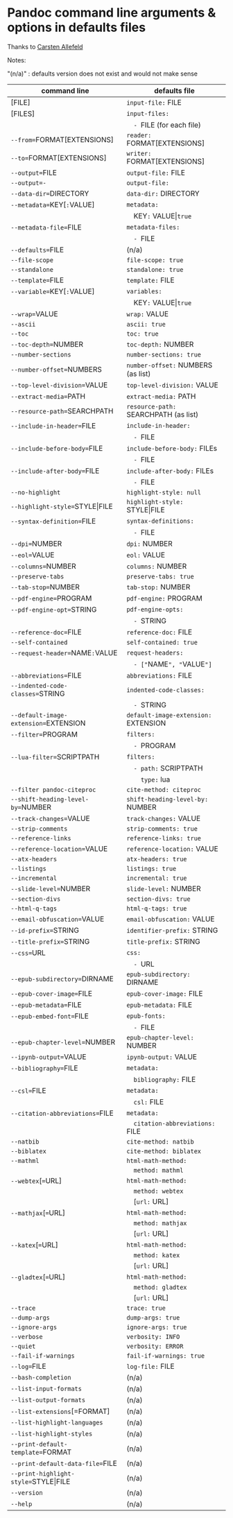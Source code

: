 # Pandoc command line arguments & options in defaults files

Thanks to [Carsten Allefeld](https://github.com/jgm/pandoc/issues/5990#issuecomment-568303317)

Notes:

"(n/a)"
:   defaults version does not exist and would not make sense


| command line                          | defaults file                         |
|---------------------------------------|---------------------------------------|
| [FILE]                                | `input-file:` FILE                    |
| [FILES]                               | `input-files:`                        |
|                                       | `  - `FILE (for each file)            |
| `--from=`FORMAT[EXTENSIONS]           | `reader:` FORMAT[EXTENSIONS]          |
| `--to=`FORMAT[EXTENSIONS]             | `writer:` FORMAT[EXTENSIONS]          |
| `--output=`FILE                       | `output-file:` FILE                   |
| `--output=-`                          | `output-file:`                        |
| `--data-dir=`DIRECTORY                | `data-dir:` DIRECTORY                 |
| `--metadata=`KEY[`:`VALUE]            | `metadata:`                           |
|                                       | `  `KEY`:` VALUE\|`true`              |
| `--metadata-file=`FILE                | `metadata-files:`                     |
|                                       | `  - `FILE                            |
| `--defaults=`FILE                     | (n/a)                                 |
| `--file-scope`                        | `file-scope: true`                    |
| `--standalone`                        | `standalone: true`                    |
| `--template=`FILE                     | `template:` FILE                      |
| `--variable=`KEY[`:`VALUE]            | `variables:`                          |
|                                       | `  `KEY`:` VALUE\|`true`              |
| `--wrap=`VALUE                        | `wrap:` VALUE                         |
| `--ascii`                             | `ascii: true`                         |
| `--toc`                               | `toc: true`                           |
| `--toc-depth=`NUMBER                  | `toc-depth:` NUMBER                   |
| `--number-sections`                   | `number-sections: true`               |
| `--number-offset=`NUMBERS             | `number-offset:` NUMBERS (as list)    |
| `--top-level-division=`VALUE          | `top-level-division:` VALUE           |
| `--extract-media=`PATH                | `extract-media:` PATH                 |
| `--resource-path=`SEARCHPATH          | `resource-path:` SEARCHPATH (as list) |
| `--include-in-header=`FILE            | `include-in-header:`                  |
|                                       | `  - `FILE                            |
| `--include-before-body=`FILE          | `include-before-body:` FILEs          |
|                                       | `  - `FILE                            |
| `--include-after-body=`FILE           | `include-after-body:` FILEs           |
|                                       | `  - `FILE                            |
| `--no-highlight`                      | `highlight-style: null`               |
| `--highlight-style=`STYLE\|FILE       | `highlight-style:` STYLE\|FILE        |
| `--syntax-definition=`FILE            | `syntax-definitions:`                 |
|                                       | `  - `FILE                            |
| `--dpi=`NUMBER                        | `dpi:` NUMBER                         |
| `--eol=`VALUE                         | `eol:` VALUE                          |
| `--columns=`NUMBER                    | `columns:` NUMBER                     |
| `--preserve-tabs`                     | `preserve-tabs: true`                 |
| `--tab-stop=`NUMBER                   | `tab-stop:` NUMBER                    |
| `--pdf-engine=`PROGRAM                | `pdf-engine:` PROGRAM                 |
| `--pdf-engine-opt=`STRING             | `pdf-engine-opts:`                    |
|                                       | `  - `STRING                          |
| `--reference-doc=`FILE                | `reference-doc:` FILE                 |
| `--self-contained`                    | `self-contained: true`                |
| `--request-header=`NAME`:`VALUE       | `request-headers:`                    |
|                                       | `  - ["`NAME`", "`VALUE`"]`           |
| `--abbreviations=`FILE                | `abbreviations:` FILE                 |
| `--indented-code-classes=`STRING      | `indented-code-classes:`              |
|                                       | `  - `STRING                          |
| `--default-image-extension=`EXTENSION | `default-image-extension:` EXTENSION  |
| `--filter=`PROGRAM                    | `filters:`                            |
|                                       | `  - `PROGRAM                         |
| `--lua-filter=`SCRIPTPATH             | `filters:`                            |
|                                       | `  - path:` SCRIPTPATH                |
|                                       | `    type:` lua                       |
| `--filter pandoc-citeproc`            | `cite-method: citeproc`               |
| `--shift-heading-level-by=`NUMBER     | `shift-heading-level-by:` NUMBER      |
| `--track-changes=`VALUE               | `track-changes:` VALUE                |
| `--strip-comments`                    | `strip-comments: true`                |
| `--reference-links`                   | `reference-links: true`               |
| `--reference-location=`VALUE          | `reference-location:` VALUE           |
| `--atx-headers`                       | `atx-headers: true`                   |
| `--listings`                          | `listings: true`                      |
| `--incremental`                       | `incremental: true`                   |
| `--slide-level=`NUMBER                | `slide-level:` NUMBER                 |
| `--section-divs`                      | `section-divs: true`                  |
| `--html-q-tags`                       | `html-q-tags: true`                   |
| `--email-obfuscation=`VALUE           | `email-obfuscation:` VALUE            |
| `--id-prefix=`STRING                  | `identifier-prefix:` STRING           |
| `--title-prefix=`STRING               | `title-prefix:` STRING                |
| `--css=`URL                           | `css:`                                |
|                                       | `  - `URL                             |
| `--epub-subdirectory=`DIRNAME         | `epub-subdirectory:` DIRNAME          |
| `--epub-cover-image=`FILE             | `epub-cover-image:` FILE              |
| `--epub-metadata=`FILE                | `epub-metadata:` FILE                 |
| `--epub-embed-font=`FILE              | `epub-fonts:`                         |
|                                       | `  - `FILE                            |
| `--epub-chapter-level=`NUMBER         | `epub-chapter-level:` NUMBER          |
| `--ipynb-output=`VALUE                | `ipynb-output:` VALUE                 |
| `--bibliography=`FILE                 | `metadata:`                           |
|                                       | `  bibliography:` FILE                |
| `--csl=`FILE                          | `metadata:`                           |
|                                       | `  csl:` FILE                         |
| `--citation-abbreviations=`FILE       | `metadata:`                           |
|                                       | `  citation-abbreviations:` FILE      |
| `--natbib`                            | `cite-method: natbib`                 |
| `--biblatex`                          | `cite-method: biblatex`               |
| `--mathml`                            | `html-math-method:`                   |
|                                       | `  method: mathml`                    |
| `--webtex`[`=`URL]                    | `html-math-method:`                   |
|                                       | `  method: webtex`                    |
|                                       | `  `[`url:` URL]                      |
| `--mathjax`[`=`URL]                   | `html-math-method:`                   |
|                                       | `  method: mathjax`                   |
|                                       | `  `[`url:` URL]                      |
| `--katex`[`=`URL]                     | `html-math-method:`                   |
|                                       | `  method: katex`                     |
|                                       | `  `[`url:` URL]                      |
| `--gladtex`[`=`URL]                   | `html-math-method:`                   |
|                                       | `  method: gladtex`                   |
|                                       | `  `[`url:` URL]                      |
| `--trace`                             | `trace: true`                         |
| `--dump-args`                         | `dump-args: true`                     |
| `--ignore-args`                       | `ignore-args: true`                   |
| `--verbose`                           | `verbosity: INFO`                     |
| `--quiet`                             | `verbosity: ERROR`                    |
| `--fail-if-warnings`                  | `fail-if-warnings: true`              |
| `--log=`FILE                          | `log-file:` FILE                      |
| `--bash-completion`                   | (n/a)                                 |
| `--list-input-formats`                | (n/a)                                 |
| `--list-output-formats`               | (n/a)                                 |
| `--list-extensions`[=FORMAT]          | (n/a)                                 |
| `--list-highlight-languages`          | (n/a)                                 |
| `--list-highlight-styles`             | (n/a)                                 |
| `--print-default-template=`FORMAT     | (n/a)                                 |
| `--print-default-data-file=`FILE      | (n/a)                                 |
| `--print-highlight-style=`STYLE\|FILE | (n/a)                                 |
| `--version`                           | (n/a)                                 |
| `--help`                              | (n/a)                                 |
